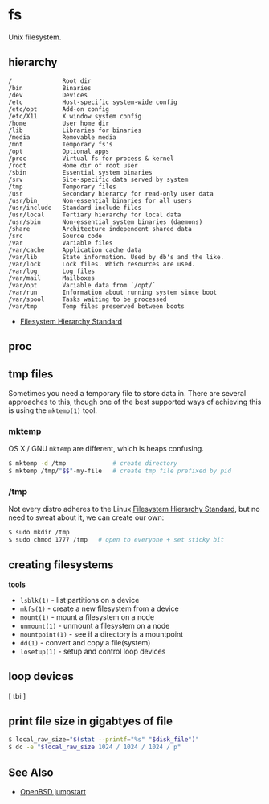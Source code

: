 # fs
Unix filesystem.

## hierarchy
```
/              Root dir
/bin           Binaries
/dev           Devices
/etc           Host-specific system-wide config
/etc/opt       Add-on config
/etc/X11       X window system config
/home          User home dir
/lib           Libraries for binaries
/media         Removable media
/mnt           Temporary fs's
/opt           Optional apps
/proc          Virtual fs for process & kernel
/root          Home dir of root user
/sbin          Essential system binaries
/srv           Site-specific data served by system
/tmp           Temporary files
/usr           Secondary hierarcy for read-only user data
/usr/bin       Non-essential binaries for all users
/usr/include   Standard include files
/usr/local     Tertiary hierarchy for local data
/usr/sbin      Non-essential system binaries (daemons)
/share         Architecture independent shared data
/src           Source code
/var           Variable files
/var/cache     Application cache data
/var/lib       State information. Used by db's and the like.
/var/lock      Lock files. Which resources are used.
/var/log       Log files
/var/mail      Mailboxes
/var/opt       Variable data from `/opt/`
/var/run       Information about running system since boot
/var/spool     Tasks waiting to be processed
/var/tmp       Temp files preserved between boots
```
- [Filesystem Hierarchy Standard](http://en.wikipedia.org/wiki/Filesystem_Hierarchy_Standard)

## proc

## tmp files
Sometimes you need a temporary file to store data in. There are several
approaches to this, though one of the best supported ways of achieving this is
using the `mktemp(1)` tool.

### mktemp
OS X / GNU `mktemp` are different, which is heaps confusing.
```sh
$ mktemp -d /tmp             # create directory
$ mktemp /tmp/"$$"-my-file   # create tmp file prefixed by pid
```

### /tmp
Not every distro adheres to the Linux
[Filesystem Hierarchy Standard](https://en.wikipedia.org/wiki/Filesystem_Hierarchy_Standard),
but no need to sweat about it, we can create our own:
```sh
$ sudo mkdir /tmp
$ sudo chmod 1777 /tmp   # open to everyone + set sticky bit
```

## creating filesystems
__tools__
- `lsblk(1)` - list partitions on a device
- `mkfs(1)` - create a new filesystem from a device
- `mount(1)` - mount a filesystem on a node
- `unmount(1)` - unmount a filesystem on a node
- `mountpoint(1)` - see if a directory is a mountpoint
- `dd(1)` - convert and copy a file(system)
- `losetup(1)` - setup and control loop devices

## loop devices
[ tbi ]

## print file size in gigabtyes of file
```sh
$ local_raw_size="$(stat --printf="%s" "$disk_file")"
$ dc -e "$local_raw_size 1024 / 1024 / 1024 / p"
```

## See Also
- [OpenBSD jumpstart](http://www.openbsdjumpstart.org/#/)
